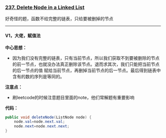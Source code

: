 ### [237. Delete Node in a Linked List](https://leetcode.com/problems/delete-node-in-a-linked-list/)

好奇怪的题，函数不给完整的链表，只给要被删掉的节点

---

#### V1，大佬，赋值法

**中心思想：**
- 因为我们没有完整的链表，只有当前节点，所以我们获取不到要被删除的节点的前一节点，也就没办法真正删除该节点。退而求其次，我们只能把当前节点的后一节点的值
赋给当前节点，再删掉当前节点的后一节点。最后得到链表中含有的数的序列是等同的。

**注意点：**
- 刷leetcode的时候注意题目里面的note，他们常解题有重要影响

**代码：**
```java
public void deleteNode(ListNode node) {
    node.val=node.next.val;
    node.next=node.next.next;
}
```
